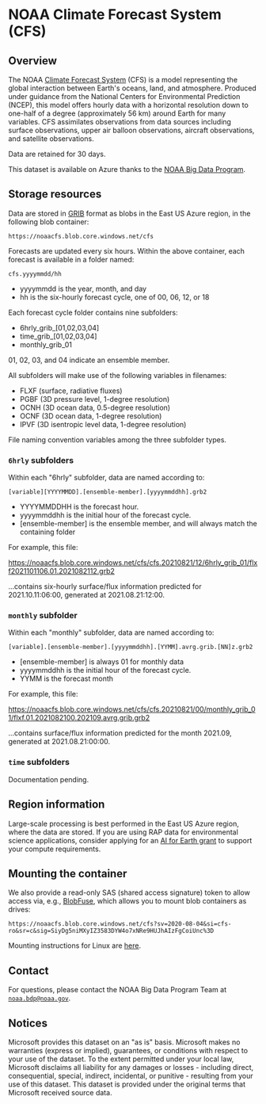 # NOAA Climate Forecast System (CFS)

## Overview

The NOAA [Climate Forecast System](https://cfs.ncep.noaa.gov/) (CFS) is a model representing the global interaction between Earth's oceans, land, and atmosphere. Produced under guidance from the National Centers for Environmental Prediction (NCEP), this model offers hourly data with a horizontal resolution down to one-half of a degree (approximately 56 km) around Earth for many variables. CFS assimilates observations from data sources including surface observations, upper air balloon observations, aircraft observations, and satellite observations.

Data are retained for 30 days.

This dataset is available on Azure thanks to the [NOAA Big Data Program](https://www.noaa.gov/organization/information-technology/big-data-program).


## Storage resources

Data are stored in [GRIB](https://en.wikipedia.org/wiki/GRIB) format as blobs in the East US Azure region, in the following blob container:

`https://noaacfs.blob.core.windows.net/cfs`

Forecasts are updated every six hours.  Within the above container, each forecast is available in a folder named:

`cfs.yyyymmdd/hh`

* yyyymmdd is the year, month, and day
* hh is the six-hourly forecast cycle, one of 00, 06, 12, or 18

Each forecast cycle folder contains nine subfolders:

* 6hrly_grib_[01,02,03,04]
* time_grib_[01,02,03,04]
* monthly_grib_01

01, 02, 03, and 04 indicate an ensemble member.

All subfolders will make use of the following variables in filenames:

* FLXF (surface, radiative fluxes)
* PGBF (3D pressure level, 1-degree resolution)
* OCNH (3D ocean data, 0.5-degree resolution)
* OCNF (3D ocean data, 1-degree resolution)
* IPVF (3D isentropic level data, 1-degree resolution)

File naming convention variables among the three subfolder types.


### `6hrly` subfolders

Within each "6hrly" subfolder, data are named according to:

`[variable][YYYYMMDD].[ensemble-member].[yyyymmddhh].grb2`

* YYYYMMDDHH is the forecast hour.
* yyyymmddhh is the initial hour of the forecast cycle.
* [ensemble-member] is the ensemble member, and will always match the containing folder

For example, this file:

https://noaacfs.blob.core.windows.net/cfs/cfs.20210821/12/6hrly_grib_01/flxf2021101106.01.2021082112.grb2

...contains six-hourly surface/flux information predicted for 2021.10.11:06:00, generated at 2021.08.21:12:00.


### `monthly` subfolder

Within each "monthly" subfolder, data are named according to:

`[variable].[ensemble-member].[yyyymmddhh].[YYMM].avrg.grib.[NN]z.grb2`

* [ensemble-member] is always 01 for monthly data
* yyyymmddhh is the initial hour of the forecast cycle.
* YYMM is the forecast month

For example, this file:

https://noaacfs.blob.core.windows.net/cfs/cfs.20210821/00/monthly_grib_01/flxf.01.2021082100.202109.avrg.grib.grb2

...contains surface/flux information predicted for the month 2021.09, generated at 2021.08.21:00:00.


### `time` subfolders

Documentation pending.


## Region information

Large-scale processing is best performed in the East US Azure region, where the data are stored.  If you are using RAP data for environmental science applications, consider applying for an [AI for Earth grant](http://aka.ms/ai4egrants) to support your compute requirements.


## Mounting the container

We also provide a read-only SAS (shared access signature) token to allow access via, e.g., [BlobFuse](https://github.com/Azure/azure-storage-fuse), which allows you to mount blob containers as drives:

`https://noaacfs.blob.core.windows.net/cfs?sv=2020-08-04&si=cfs-ro&sr=c&sig=SiyDg5niMXyIZ3583DYW4o7xNRe9HUJhAIzFgCoiUnc%3D`

Mounting instructions for Linux are [here](https://docs.microsoft.com/en-us/azure/storage/blobs/storage-how-to-mount-container-linux).


## Contact

For questions, please contact the NOAA Big Data Program Team at [`noaa.bdp@noaa.gov`](mailto:noaa.bdp@noaa.gov?subject=azure%20cfs%20question).


## Notices

Microsoft provides this dataset on an "as is" basis.  Microsoft makes no warranties (express or implied), guarantees, or conditions with respect to your use of the dataset.  To the extent permitted under your local law, Microsoft disclaims all liability for any damages or losses - including direct, consequential, special, indirect, incidental, or punitive - resulting from your use of this dataset.  This dataset is provided under the original terms that Microsoft received source data.
